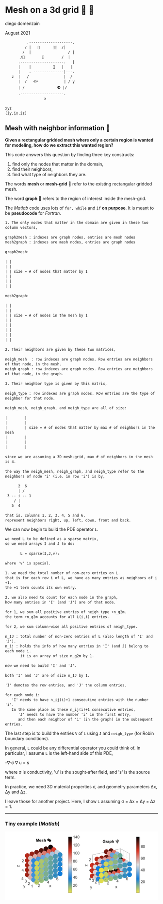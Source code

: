 # Mesh on a 3d grid :game_die: :grapes:
diego domenzain

August 2021 

```
          .--------------------.
         / |   🐜      🌳🐛  /|
        /  |                 / |
       /🌴        🏃        /  |
      .--------------------.   |
      |    |          🐙   |   |
      |    . --------------|---.
   z  |   /                |  /
      |  /   🐟            | / y
      | /               👽 |/
      .--------------------.
                  x
                  
xyz
(iy,ix,iz)
```

## Mesh with neighbor information :two_women_holding_hands:

__Given a rectangular gridded mesh where only a certain region is wanted for modeling, how do we extract this wanted region?__

This code answers this question by finding three key constructs:

1. find only the nodes that matter in the domain, 
1. find their neighbors,
1. find what type of neighbors they are.

The words **mesh** or **mesh-grid** :game_die: refer to the existing rectangular gridded mesh.

The word **graph** :grapes: refers to the region of interest inside the mesh-grid.

The *Matlab* code uses lots of ```for, while``` and ```if``` **on purpose**. It is meant to be **pseudocode** for *Fortran*.

```
1. The only nodes that matter in the domain are given in these two column vectors,

graph2mesh : indexes are graph nodes, entries are mesh nodes
mesh2graph : indexes are mesh nodes, entries are graph nodes

graph2mesh:

| |
| |
| | size = # of nodes that matter by 1
| |
| |
| |

mesh2graph:

| |
| |
| | size = # of nodes in the mesh by 1
| |
| |
| |
| |
| |

2. Their neighbors are given by these two matrices,

neigh_mesh  : row indexes are graph nodes. Row entries are neighbors of that node, in the mesh.
neigh_graph : row indexes are graph nodes. Row entries are neighbors of that node, in the graph.

3. Their neighbor type is given by this matrix,

neigh_type : row indexes are graph nodes. Row entries are the type of neighbor for that node.

neigh_mesh, neigh_graph, and neigh_type are all of size:

|        |
|        |
|        | size = # of nodes that matter by max # of neighbors in the mesh
|        |
|        |
|        |

since we are assuming a 3D mesh-grid, max # of neighbors in the mesh is 4.

the way the neigh_mesh, neigh_graph, and neigh_type refer to the neighbors of node 'i' (i.e. in row 'i') is by,

      2  6
      | /
 3 -- i -- 1
    / |
   5  4

that is, columns 1, 2, 3, 4, 5 and 6,
represent neighbors right, up, left, down, front and back.
```

We can now begin to build the PDE operator ```L```.

```
we need L to be defined as a sparse matrix,
so we need arrays I and J to do:

       L = sparse(I,J,v);

where 'v' is special.

1. we need the total number of non-zero entries on L.
that is for each row i of L, we have as many entries as neighbors of i +1.
the +1 term counts its own entry.

2. we also need to count for each node in the graph, 
how many entries in 'I' (and 'J') are of that node.

for 1, we sum all positive entries of neigh_type +n_g2m.
the term +n_g2m accounts for all L(i,i) entries.

for 2, we sum column-wise all positive entries of neigh_type.

n_IJ : total number of non-zero entries of L (also length of 'I' and 'J').
n_ij : holds the info of how many entries in 'I' (and J) belong to each node i.
       it is an array of size n_g2m by 1.

now we need to build 'I' and 'J'.

both 'I' and 'J' are of size n_IJ by 1.

'I' denotes the row entries, and 'J' the column entries.

for each node i:
   'I' needs to have n_ij(i)+1 consecutive entries with the number 'i'.
   In the same place as these n_ij(i)+1 consecutive entries, 
      'J' needs to have the number 'i' in the first entry, 
      and then each neighbor of 'i' (in the graph) in the subsequent entries.
```
The last step is to build the entries ```V``` of ```L``` using ```J``` and ```neigh_type``` (for Robin boundary conditions).

In general, ```L``` could be any differential operator you could think of. In particular, I assume ```L``` is the left-hand side of this PDE,

-∇⋅σ ∇ u = s

where σ is conductivity, 'u' is the sought-after field, and 's' is the source term.

In practice, we need 3D material properties σ, and geometry parameters Δx, Δy and Δz. 

I leave those for another project. Here, I show ```L``` assuming  σ = Δx = Δy = Δz = 1.

---

### Tiny example (*Matlab*)

[![](../pics/mesh-graph-3d.png)](./)

